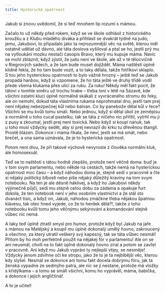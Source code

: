 ```yaml
---
title: Hysterická opatrnost
---
```


Jakub si znovu uvědomil, že si teď mnohem líp rozumí s mámou.

Začalo to už někdy před rokem, když se ve škole odhlásil z historického kroužku a z Klubu mladého diváka a přihlásil se dvakrát týdně na judo; jemu, Jakubovi, to připadalo jako ta nejrozumnější věc na světě, kterou měl ostatně udělat už dávno, ale táta doslova vyšiloval a ptal se ho, jestli prý mu na vytloukání mozku nestačí časopis Bravo, který mu kupuje máma. Navíc se mohl zbláznit, když zjistil, že judo není ve škole, ale až v té tělocvičně v Riegrových sadech, a že tam bude muset dojíždět. Máma naštěstí úplně klidně řekla, že ho tam bude vozit, a to taky dělala, takže fotříkovi sklaplo. S tou jeho hysterickou opatrností to bylo vážně hrozný – ještě teď se Jakub propadá hanbou, když si vzpomene, že ho táta ještě ve druhý třídě vodil přede všema klukama přes ulici za ruku. Za ruku! Někdy měl fakt pocit, že tátovi v tomhle směru už trochu hrabe – třeba loni v létě na Sázavě, kde všichni ostatní kluci úplně normálně skákali z vyvráceného stromu do řeky, ale on nemohl, dokud táta vlastníma rukama neprohmatal dno, jestli tam prej není nějakej nebezpečnej kůl nebo balvan. Co by panebože dělal kůl v řece? Všichni se mu kvůli tomu smáli. Nebo jednou, když si dělal úkol ze zeměpisu a normálně u toho cucal pastelku, tak se táta z ničeho nic přiřítil, vytrhl mu ji z pusy a zkoumal, jestli prej není toxická. Nebo když si koupí nanuk, tak u toho musí vždycky sedět, aby si prej nevrazil do krku tu dřevěnou štangli. Prostě blázen. Dokonce i máma říkala, že neví, jestli se má smát, nebo brečet, a ona sama uznávala, že je to hysterická opatrnost.

Potom není divu, že při takové výchově nevyroste z člověka normální kluk, ale homosexuál.

Teď se to naštěstí s tátou hodně zlepšilo, protože není věčně doma: buď je v tom svym parlamentu, nebo někde na cestách, takže nemá na hysterickou opatrnost moc času – a když náhodou doma je, stejně sedí v pracovně a čte si nějaký politický blbosti nebo píše nějaký důležitý kraviny na tom svym notebooku. Na ten je ale děsně háklivej, a když ho Jakubovi někdy výjimečně půjčí, sedí mu stejně celou dobu za zádama a opakuje furt dokola, že ten notebook není v jeho osobním vlastnictví a že stál sto dvanáct tisíc, a když on, Jakub, náhodou zmáčkne třeba nějakou špatnou klávesu, tak otec hned vyjede, co že to herdek dělá?!, takže z toho notebooku kvůli tomu jeho věčnýmu sekýrování a komandování stejně vůbec nic nemá.

A taky teď úplně ztratil smysl pro humor, protože když byl Jakub na jaře s mámou na Matějský a koupil mu úplně dokonalý umělý hovno, zakroucený a všechno, za který utratil veškerý svý kapesný, tak se táta vůbec nesmál! Přitom by ho moh perfektně použít na nějakej fór v parlamentu! Ale on se ani neusmál, chvíli na to fakt úplně dokonalý hovno zíral a potom se zavřel v pracovně. Ani když mu Jakub vypráví ty nejlepší vtipy, se nesměje! Vždycky jenom zdvihne oči ke stropu, jako že to je ta nejblbější věc, kterou kdy slyšel. Nesmál se dokonce ani tomu fakt docela dobrýmu fóru, jak ta ženská vypadne ze sedmýho patra, ale nic se jí nestane, protože má vložky s křidýlkama – a tomu se smáli všichni, komu ho vyprávěl, máma, babička, a dokonce i jejich angličtinář.

A to je učitel!
